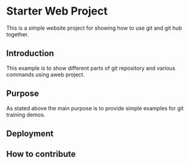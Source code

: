# Starter Web Project
  This is a simple website project for showing
  how to use git and git hub together.
## Introduction
  This example is to show different parts of git
  repository and various commands using aweb project.
## Purpose
  As stated above the main purpose is to provide
  simple examples for git training demos.
## Deployment

## How to contribute
